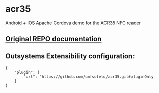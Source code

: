 # acr35
Android + iOS Apache Cordova demo for the ACR35 NFC reader

## [Original REPO documentation](https://github.com/stuart-xyz/acr35)


## Outsystems Extensibility configuration:
```
{
    "plugin": {
        "url": "https://github.com/cmfsotelo/acr35.git#pluginOnly
    }
}
```